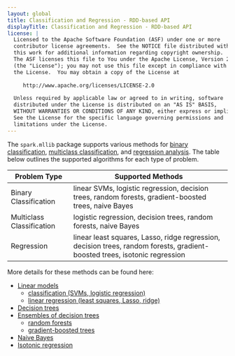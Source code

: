 ```yaml
---
layout: global
title: Classification and Regression - RDD-based API
displayTitle: Classification and Regression - RDD-based API
license: |
  Licensed to the Apache Software Foundation (ASF) under one or more
  contributor license agreements.  See the NOTICE file distributed with
  this work for additional information regarding copyright ownership.
  The ASF licenses this file to You under the Apache License, Version 2.0
  (the "License"); you may not use this file except in compliance with
  the License.  You may obtain a copy of the License at
 
     http://www.apache.org/licenses/LICENSE-2.0
 
  Unless required by applicable law or agreed to in writing, software
  distributed under the License is distributed on an "AS IS" BASIS,
  WITHOUT WARRANTIES OR CONDITIONS OF ANY KIND, either express or implied.
  See the License for the specific language governing permissions and
  limitations under the License.
---
```


The `spark.mllib` package supports various methods for 
[binary classification](http://en.wikipedia.org/wiki/Binary_classification),
[multiclass
classification](http://en.wikipedia.org/wiki/Multiclass_classification), and
[regression analysis](http://en.wikipedia.org/wiki/Regression_analysis). The table below outlines
the supported algorithms for each type of problem.

<table class="table">
  <thead>
    <tr><th>Problem Type</th><th>Supported Methods</th></tr>
  </thead>
  <tbody>
    <tr>
      <td>Binary Classification</td><td>linear SVMs, logistic regression, decision trees, random forests, gradient-boosted trees, naive Bayes</td>
    </tr>
    <tr>
      <td>Multiclass Classification</td><td>logistic regression, decision trees, random forests, naive Bayes</td>
    </tr>
    <tr>
      <td>Regression</td><td>linear least squares, Lasso, ridge regression, decision trees, random forests, gradient-boosted trees, isotonic regression</td>
    </tr>
  </tbody>
</table>

More details for these methods can be found here:

* [Linear models](mllib-linear-methods.html)
  * [classification (SVMs, logistic regression)](mllib-linear-methods.html#classification)
  * [linear regression (least squares, Lasso, ridge)](mllib-linear-methods.html#linear-least-squares-lasso-and-ridge-regression)
* [Decision trees](mllib-decision-tree.html)
* [Ensembles of decision trees](mllib-ensembles.html)
  * [random forests](mllib-ensembles.html#random-forests)
  * [gradient-boosted trees](mllib-ensembles.html#gradient-boosted-trees-gbts)
* [Naive Bayes](mllib-naive-bayes.html)
* [Isotonic regression](mllib-isotonic-regression.html)
